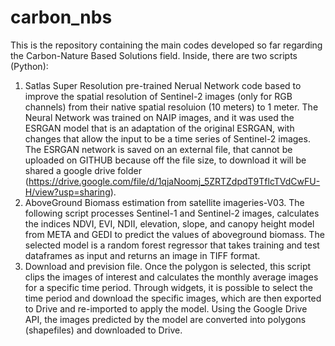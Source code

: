 # carbon_nbs
This is the repository containing the main codes developed so far regarding the Carbon-Nature Based Solutions field. Inside, there are two scripts (Python):
1. Satlas Super Resolution pre-trained Nerual Network code based to improve the spatial resolution of Sentinel-2 images (only for RGB channels) from their native spatial resoluion (10 meters) to 1 meter. The Neural Network was trained on NAIP images, and it was used the ESRGAN model that is an adaptation of the original ESRGAN, with changes that allow the input to be a time series of Sentinel-2 images. The ESRGAN network is saved on an external file, that cannot be uploaded on GITHUB because off the file size, to download it will be shared a google drive folder (https://drive.google.com/file/d/1qjaNoomj_5ZRTZdpdT9TflcTVdCwFU-H/view?usp=sharing).
2. AboveGround Biomass estimation from satellite imageries-V03. The following script processes Sentinel-1 and Sentinel-2 images, calculates the indices NDVI, EVI, NDII, elevation, slope, and canopy height model from META and GEDI to predict the values of aboveground biomass. The selected model is a random forest regressor that takes training and test dataframes as input and returns an image in TIFF format.
3. Download and prevision file. Once the polygon is selected, this script clips the images of interest and calculates the monthly average images for a specific time period. Through widgets, it is possible to select the time period and download the specific images, which are then exported to Drive and re-imported to apply the model. Using the Google Drive API, the images predicted by the model are converted into polygons (shapefiles) and downloaded to Drive.

